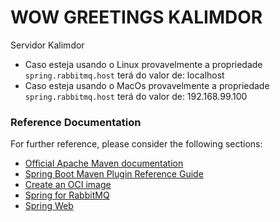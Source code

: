 # WOW GREETINGS KALIMDOR
Servidor Kalimdor

- Caso esteja usando o Linux provavelmente a propriedade ```spring.rabbitmq.host```
  terá do valor de: localhost
- Caso esteja usando o MacOs provavelmente a propriedade ```spring.rabbitmq.host```
  terá do valor de: 192.168.99.100

### Reference Documentation
For further reference, please consider the following sections:

* [Official Apache Maven documentation](https://maven.apache.org/guides/index.html)
* [Spring Boot Maven Plugin Reference Guide](https://docs.spring.io/spring-boot/docs/2.5.4/maven-plugin/reference/html/)
* [Create an OCI image](https://docs.spring.io/spring-boot/docs/2.5.4/maven-plugin/reference/html/#build-image)
* [Spring for RabbitMQ](https://docs.spring.io/spring-boot/docs/2.5.4/reference/htmlsingle/#boot-features-amqp)
* [Spring Web](https://docs.spring.io/spring-boot/docs/2.5.4/reference/htmlsingle/#boot-features-developing-web-applications)
